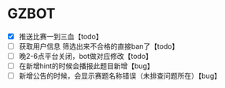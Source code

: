 # GZBOT

- [x] 推送比赛一到三血【todo】
- [ ] 获取用户信息 筛选出来不合格的直接ban了【todo】
- [ ] 晚2-6点平台关闭，bot做对应修改【todo】
- [ ] 在新增hint的时候会播报此题目新增【bug】
- [ ] 新增公告的时候，会显示赛题名称错误（未排查问题所在）【bug】 